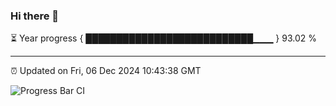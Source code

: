 ### Hi there 👋

⏳ Year progress { ███████████████████████████▁▁▁ } 93.02 %

---

⏰ Updated on Fri, 06 Dec 2024 10:43:38 GMT

![Progress Bar CI](https://github.com/IshwaranRudhara/GIT-ACTION/workflows/Progress%20Bar%20CI/badge.svg)
